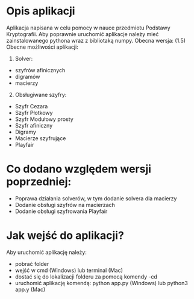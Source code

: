 # Opis aplikacji
Aplikacja napisana w celu pomocy w nauce przedmiotu Podstawy Kryptografii.
Aby poprawnie uruchomić aplikacje należy mieć
zainstalowanego pythona wraz z bibliotaką numpy.
Obecna wersja: (1.5) 
Obecne możliwości aplikacji:
1. Solver:
- szyfrów afinicznych
- digramów
- macierzy
2. Obsługiwane szyfry:
- Szyfr Cezara
- Szyfr Płotkowy
- Szyfr Modułowy prosty
- Szyfr afiniczny
- Digramy
- Macierze szyfrujące
- Playfair

# Co dodano względem wersji poprzedniej:
- Poprawa działania solverów, w tym dodanie solvera dla macierzy
- Dodanie obsługi szyfrów na macierzach
- Dodanie obsługi szyfrowania Playfair

# Jak wejść do aplikacji?
Aby uruchomić aplikację należy:
- pobrać folder
- wejść w cmd (Windows) lub terminal (Mac)
- dostać się do lokalizacji folderu za pomocą komendy -cd
- uruchomić aplikację komendą: python app.py (Windows) lub python3 app.y (Mac)
